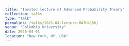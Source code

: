 ```yaml
---
title: "Invited lecture of Advanced Probability Theory"
collection: talks
type: "Talk"
permalink: /talks/2025-04-lecture-MATH4156/
venue: "Columbia University"
date: 2025-04-01
location: "New York, NY, USA"
---
```

